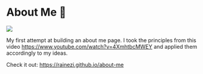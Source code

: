 # About Me 👨

<img src="https://imgur.com/gallery/vss3gy9">

My first attempt at building an about me page.
I took the principles from this video https://www.youtube.com/watch?v=4XmhtbcMWEY and applied them accordingly to my ideas.

Check it out:
https://rainezi.github.io/about-me
